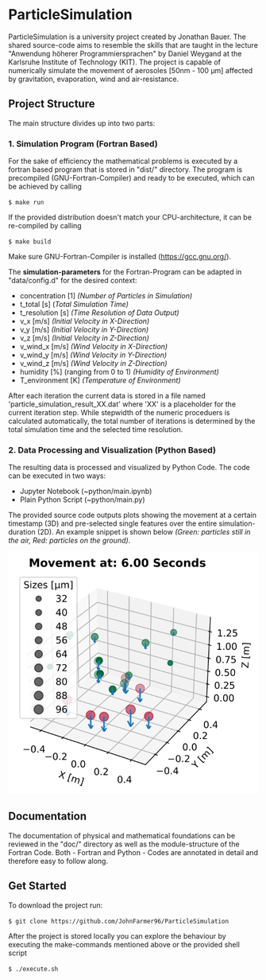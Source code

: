 # ParticleSimulation

ParticleSimulation is a university project created by Jonathan Bauer.
The shared source-code aims to resemble the skills that are taught in the lecture "Anwendung höherer Programmiersprachen" by Daniel Weygand at the Karlsruhe Institute of Technology (KIT).
The project is capable of numerically simulate the movement of aerosoles [50nm - 100 µm] affected by gravitation, evaporation, wind and air-resistance.

## Project Structure

The main structure divides up into two parts:

### 1. Simulation Program (Fortran Based)

For the sake of efficiency the mathematical problems is executed by a fortran based program that is stored in "dist/" directory.
The program is precompiled (GNU-Fortran-Compiler) and ready to be executed, which can be achieved by calling

`$ make run`

If the provided distribution doesn't match your CPU-architecture, it can be re-compiled by calling

`$ make build`

Make sure GNU-Fortran-Compiler is installed (<https://gcc.gnu.org/>).

The **simulation-parameters** for the Fortran-Program can be adapted in "data/config.d" for the desired context:

- concentration [1] *(Number of Particles in Simulation)*
- t_total [s] (*Total Simulation Time)*
- t_resolution [s] *(Time Resolution of Data Output)*
- v_x [m/s] *(Initial Velocity in X-Direction)*
- v_y [m/s] *(Initial Velocity in Y-Direction)*
- v_z [m/s] *(Initial Velocity in Z-Direction)*
- v_wind_x [m/s] *(Wind Velocity in X-Direction)*
- v_wind_y [m/s] *(Wind Velocity in Y-Direction)*
- v_wind_z [m/s] *(Wind Velocity in Z-Direction)*
- humidity [%] (ranging from 0 to 1) *(Humidity of Environment)*
- T_environment [K] *(Temperature of Environment)*

After each iteration the current data is stored in a file named 'particle_simulation_result_XX.dat' where 'XX' is a placeholder for the current iteration step. While stepwidth of the numeric proceduers is calculated automatically, the total number of iterations is determined by the total simulation time and the selected time resolution.  

### 2. Data Processing and Visualization (Python Based)

The resulting data is processed and visualized by Python Code.
The code can be executed in two ways:

- Jupyter Notebook (~python/main.ipynb)
- Plain Python Script (~python/main.py)

The provided source code outputs plots showing the movement at a certain timestamp (3D) and pre-selected single features over the entire simulation-duration (2D).
An example snippet is shown below *(Green: particles still in the air, Red: particles on the ground)*.

![Alt text](doc/plot_example.svg)

## Documentation

The documentation of physical and mathematical foundations can be reviewed in the "doc/" directory as well as the module-structure of the Fortran Code.
Both - Fortran and Python - Codes are annotated in detail and therefore easy to follow along.

## Get Started

To download the project run:

`$ git clone https://github.com/JohnFarmer96/ParticleSimulation`

After the project is stored locally you can explore the behaviour by executing the make-commands mentioned above or the provided shell script

`$ ./execute.sh`
